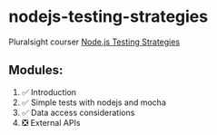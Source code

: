 # nodejs-testing-strategies

Pluralsight courser [Node.js Testing Strategies](https://app.pluralsight.com/library/courses/nodejs-testing-strategies/table-of-contents)

## Modules:
1. :white_check_mark: Introduction
2. :white_check_mark: Simple tests with nodejs and mocha
3. :white_check_mark: Data access considerations
4. :negative_squared_cross_mark: External APIs